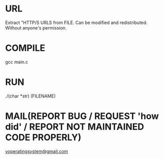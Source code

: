 # URL
Extract "HTTP/S URLS from FILE.
Can be modified and redistributed. Without anyone's permission.

# COMPILE
gcc main.c
# RUN
./(char *str) (FILENAME)
# MAIL(REPORT BUG / REQUEST 'how did' / REPORT NOT MAINTAINED CODE PROPERLY)
voperatingsystem@gmail.com
